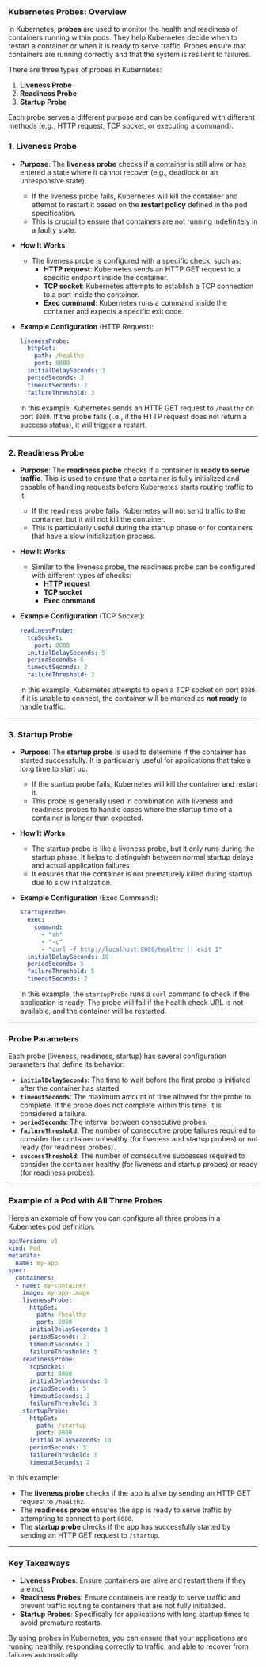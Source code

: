### Kubernetes Probes: Overview

In Kubernetes, **probes** are used to monitor the health and readiness of containers running within pods. They help Kubernetes decide when to restart a container or when it is ready to serve traffic. Probes ensure that containers are running correctly and that the system is resilient to failures.

There are three types of probes in Kubernetes:

1. **Liveness Probe**
2. **Readiness Probe**
3. **Startup Probe**

Each probe serves a different purpose and can be configured with different methods (e.g., HTTP request, TCP socket, or executing a command).

### 1. **Liveness Probe**

- **Purpose**: The **liveness probe** checks if a container is still alive or has entered a state where it cannot recover (e.g., deadlock or an unresponsive state).
  - If the liveness probe fails, Kubernetes will kill the container and attempt to restart it based on the **restart policy** defined in the pod specification.
  - This is crucial to ensure that containers are not running indefinitely in a faulty state.

- **How It Works**:
  - The liveness probe is configured with a specific check, such as:
    - **HTTP request**: Kubernetes sends an HTTP GET request to a specific endpoint inside the container.
    - **TCP socket**: Kubernetes attempts to establish a TCP connection to a port inside the container.
    - **Exec command**: Kubernetes runs a command inside the container and expects a specific exit code.

- **Example Configuration** (HTTP Request):
  ```yaml
  livenessProbe:
    httpGet:
      path: /healthz
      port: 8080
    initialDelaySeconds: 3
    periodSeconds: 3
    timeoutSeconds: 2
    failureThreshold: 3
  ```

  In this example, Kubernetes sends an HTTP GET request to `/healthz` on port `8080`. If the probe fails (i.e., if the HTTP request does not return a success status), it will trigger a restart.

---

### 2. **Readiness Probe**

- **Purpose**: The **readiness probe** checks if a container is **ready to serve traffic**. This is used to ensure that a container is fully initialized and capable of handling requests before Kubernetes starts routing traffic to it.
  - If the readiness probe fails, Kubernetes will not send traffic to the container, but it will not kill the container.
  - This is particularly useful during the startup phase or for containers that have a slow initialization process.

- **How It Works**:
  - Similar to the liveness probe, the readiness probe can be configured with different types of checks:
    - **HTTP request**
    - **TCP socket**
    - **Exec command**

- **Example Configuration** (TCP Socket):
  ```yaml
  readinessProbe:
    tcpSocket:
      port: 8080
    initialDelaySeconds: 5
    periodSeconds: 5
    timeoutSeconds: 2
    failureThreshold: 3
  ```

  In this example, Kubernetes attempts to open a TCP socket on port `8080`. If it is unable to connect, the container will be marked as **not ready** to handle traffic.

---

### 3. **Startup Probe**

- **Purpose**: The **startup probe** is used to determine if the container has started successfully. It is particularly useful for applications that take a long time to start up.
  - If the startup probe fails, Kubernetes will kill the container and restart it.
  - This probe is generally used in combination with liveness and readiness probes to handle cases where the startup time of a container is longer than expected.

- **How It Works**:
  - The startup probe is like a liveness probe, but it only runs during the startup phase. It helps to distinguish between normal startup delays and actual application failures.
  - It ensures that the container is not prematurely killed during startup due to slow initialization.

- **Example Configuration** (Exec Command):
  ```yaml
  startupProbe:
    exec:
      command:
        - "sh"
        - "-c"
        - "curl -f http://localhost:8080/healthz || exit 1"
    initialDelaySeconds: 10
    periodSeconds: 5
    failureThreshold: 5
    timeoutSeconds: 2
  ```

  In this example, the `startupProbe` runs a `curl` command to check if the application is ready. The probe will fail if the health check URL is not available, and the container will be restarted.

---

### Probe Parameters

Each probe (liveness, readiness, startup) has several configuration parameters that define its behavior:

- **`initialDelaySeconds`**: The time to wait before the first probe is initiated after the container has started.
- **`timeoutSeconds`**: The maximum amount of time allowed for the probe to complete. If the probe does not complete within this time, it is considered a failure.
- **`periodSeconds`**: The interval between consecutive probes.
- **`failureThreshold`**: The number of consecutive probe failures required to consider the container unhealthy (for liveness and startup probes) or not ready (for readiness probes).
- **`successThreshold`**: The number of consecutive successes required to consider the container healthy (for liveness and startup probes) or ready (for readiness probes).

---

### Example of a Pod with All Three Probes

Here’s an example of how you can configure all three probes in a Kubernetes pod definition:

```yaml
apiVersion: v1
kind: Pod
metadata:
  name: my-app
spec:
  containers:
  - name: my-container
    image: my-app-image
    livenessProbe:
      httpGet:
        path: /healthz
        port: 8080
      initialDelaySeconds: 3
      periodSeconds: 3
      timeoutSeconds: 2
      failureThreshold: 3
    readinessProbe:
      tcpSocket:
        port: 8080
      initialDelaySeconds: 5
      periodSeconds: 5
      timeoutSeconds: 2
      failureThreshold: 3
    startupProbe:
      httpGet:
        path: /startup
        port: 8080
      initialDelaySeconds: 10
      periodSeconds: 5
      failureThreshold: 3
      timeoutSeconds: 2
```

In this example:
- The **liveness probe** checks if the app is alive by sending an HTTP GET request to `/healthz`.
- The **readiness probe** ensures the app is ready to serve traffic by attempting to connect to port `8080`.
- The **startup probe** checks if the app has successfully started by sending an HTTP GET request to `/startup`.

---

### Key Takeaways

- **Liveness Probes**: Ensure containers are alive and restart them if they are not.
- **Readiness Probes**: Ensure containers are ready to serve traffic and prevent traffic routing to containers that are not fully initialized.
- **Startup Probes**: Specifically for applications with long startup times to avoid premature restarts.

By using probes in Kubernetes, you can ensure that your applications are running healthily, responding correctly to traffic, and able to recover from failures automatically.
